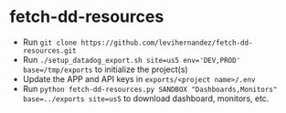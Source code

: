 # fetch-dd-resources

* Run `git clone https://github.com/levihernandez/fetch-dd-resources.git`
* Run `./setup_datadog_export.sh site=us5 env='DEV,PROD' base=/tmp/exports` to initialize the project(s)
* Update the APP and API keys in `exports/<project name>/.env` 
* Run `python fetch-dd-resources.py SANDBOX "Dashboards,Monitors" base=../exports site=us5` to download dashboard, monitors, etc.